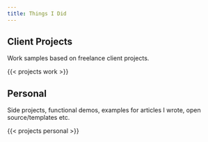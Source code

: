 ```yaml
---
title: Things I Did
---
```

## Client Projects

Work samples based on freelance client projects.

{{< projects work >}}

## Personal

Side projects, functional demos, examples for articles I wrote, open source/templates etc.

{{< projects personal >}}